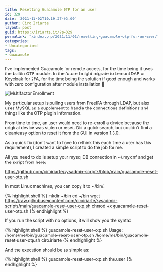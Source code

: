 ```yaml
---
title: Resetting Guacamole OTP for an user
id: 329
date: '2021-11-02T10:19:37-03:00'
author: Ciro Iriarte
layout: post
guid: https://iriarte.it/?p=329
permalink: "/index.php/2021/11/02/resetting-guacamole-otp-for-an-user/"
categories:
- Uncategorized
tags:
- Guacamole
---
```


I’ve implemented Guacamole for remote access, for the time being it uses the builtin OTP module. In the future I might migrate to LemonLDAP or Keycloak for 2FA, for the time being the solution if good enough and works with zero configuration after module installation 🙂

![Multifactor Enrollment](https://iriarte.it/wp-content/uploads/2022/01/totp-enroll.png)

My particular setup is pulling users from FreeIPA through LDAP, but also uses MySQL as a supplement to handle the connections definitions and things like the OTP plugin information.

From time to time, an user would need to re-enroll a device because the original device was stolen or reset. Did a quick search, but couldn’t find a clean/easy option to reset it from the GUI in version 1.3.0.


As a quick fix (don’t want to have to rethink this each time a user has this requirement), I created a simple script to do the job for me.

All you need to do is setup your mysql DB connection in ~/.my.cnf and get the script from here:

<https://github.com/ciroiriarte/sysadmin-scripts/blob/main/guacamole-reset-user-otp.sh>

In most Linux machines, you can copy it to ~/bin/.

{% highlight shell %}
mkdir ~/bin
cd ~/bin
wget https://raw.githubusercontent.com/ciroiriarte/sysadmin-scripts/main/guacamole-reset-user-otp.sh
chmod +x guacamole-reset-user-otp.sh
{% endhighlight %}

If you run the script with no options, it will show you the syntax

{% highlight shell %}
guacamole-reset-user-otp.sh
Usage: /home/me/bin/guacamole-reset-user-otp.sh <username>
      /home/me/bin/guacamole-reset-user-otp.sh ciro.iriarte
{% endhighlight %}

And the execution should be as simple as:

{% highlight shell %}
guacamole-reset-user-otp.sh the.user
{% endhighlight %}
